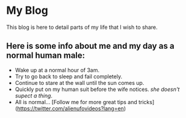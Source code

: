 # My Blog
This blog is here to detail parts of my life that I wish to share.
## Here is some info about me and my day as a normal human male:
* Wake up at a normal hour of 3am.
* Try to go back to sleep and fail completely.
* Continue to stare at the wall until the sun comes up.
* Quickly put on my human suit before the wife notices. _she doesn't supect a thing_.
* All is normal...
[Follow me for more great tips and tricks] (https://twitter.com/alienufovideos?lang=en)